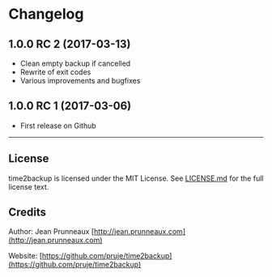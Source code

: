 # Changelog

## 1.0.0 RC 2 (2017-03-13)
- Clean empty backup if cancelled
- Rewrite of exit codes
- Various improvements and bugfixes

## 1.0.0 RC 1 (2017-03-06)
- First release on Github

---------------------------------------------------------------

## License
time2backup is licensed under the MIT License. See [LICENSE.md](LICENSE.md) for the full license text.

## Credits
Author: Jean Prunneaux  [http://jean.prunneaux.com](http://jean.prunneaux.com)

Website: [https://github.com/pruje/time2backup](https://github.com/pruje/time2backup)
